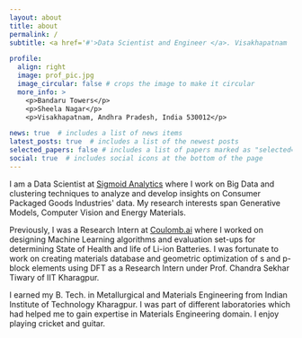 ```yaml
---
layout: about
title: about
permalink: /
subtitle: <a href='#'>Data Scientist and Engineer </a>. Visakhapatnam | Bengaluru, India

profile:
  align: right
  image: prof_pic.jpg
  image_circular: false # crops the image to make it circular
  more_info: >
    <p>Bandaru Towers</p>
    <p>Sheela Nagar</p>
    <p>Visakhapatnam, Andhra Pradesh, India 530012</p>

news: true  # includes a list of news items
latest_posts: true  # includes a list of the newest posts
selected_papers: false # includes a list of papers marked as "selected={true}"
social: true  # includes social icons at the bottom of the page
---
```


<!-- Write your biography here. Tell the world about yourself. Link to your favorite [subreddit](http://reddit.com). You can put a picture in, too. The code is already in, just name your picture `prof_pic.jpg` and put it in the `img/` folder.

Put your address / P.O. box / other info right below your picture. You can also disable any of these elements by editing `profile` property of the YAML header of your `_pages/about.md`. Edit `_bibliography/papers.bib` and Jekyll will render your [publications page](/al-folio/publications/) automatically.

Link to your social media connections, too. This theme is set up to use [Font Awesome icons](http://fortawesome.github.io/Font-Awesome/) and [Academicons](https://jpswalsh.github.io/academicons/), like the ones below. Add your Facebook, Twitter, LinkedIn, Google Scholar, or just disable all of them. -->
I am a Data Scientist at [Sigmoid Analytics](https://sigmoid.com) where I work on Big Data and clustering techniques to analyze and develop insights on Consumer Packaged Goods Industries' data. My research interests span Generative Models, Computer Vision and Energy Materials.

Previously, I was a Research Intern at [Coulomb.ai](https://coulomb.ai) where I worked on designing Machine Learning algorithms and evaluation set-ups for determining State of Health and life of Li-ion Batteries. I was fortunate to work on creating materials database and geometric optimization of s and p-block elements using DFT as a Research Intern under Prof. Chandra Sekhar Tiwary of IIT Kharagpur.

I earned my B. Tech. in Metallurgical and Materials Engineering from Indian Institute of Technology Kharagpur. I was part of different laboratories which had helped me to gain expertise in Materials Engineering domain. I enjoy playing cricket and guitar. 